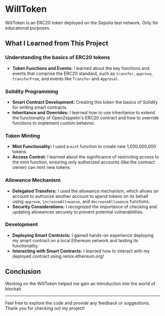 # WillToken

WillToken is an ERC20 token deployed on the Sepolia test network. Only for educational purposes.

## What I Learned from This Project

### Understanding the basics of ERC20 tokens

- **Token Functions and Events:** I learned about the key functions and events that comprise the ERC20 standard, such as `transfer`, `approve`, `transferFrom`, and events like `Transfer` and `Approval`.

### Solidity Programming

- **Smart Contract Development:** Creating this token the basics of Solidity for writing smart contracts.
- **Inheritance and Overrides:** I learned how to use inheritance to extend the functionality of OpenZeppelin's ERC20 contract and how to override functions to implement custom behavior.

### Token Minting

- **Mint Functionality:** I used a `mint` function to create new 1,000,000,000 tokens.
- **Access Control:** I learned about the significance of restricting access to the mint function, ensuring only authorized accounts (like the contract owner) can mint new tokens.

### Allowance Mechanism

- **Delegated Transfers:** I used  the allowance mechanism, which allows an account to authorize another account to spend tokens on its behalf using `approve`, `increaseAllowance`, and `decreaseAllowance` functions.
- **Security Considerations:** I recognized the importance of checking and updating allowances securely to prevent potential vulnerabilities.


### Development

- **Deploying Smart Contracts:** I gained hands-on experience deploying my smart contract on a local Ethereum network and testing its functionality.
- **Interacting with Smart Contracts:** I learned how to interact with my deployed contract using remix.ethereum.org! 

## Conclusion

Working on the WillToken helped me gain an introduction into the world of blockah

---

Feel free to explore the code and provide any feedback or suggestions. Thank you for checking out my project!
